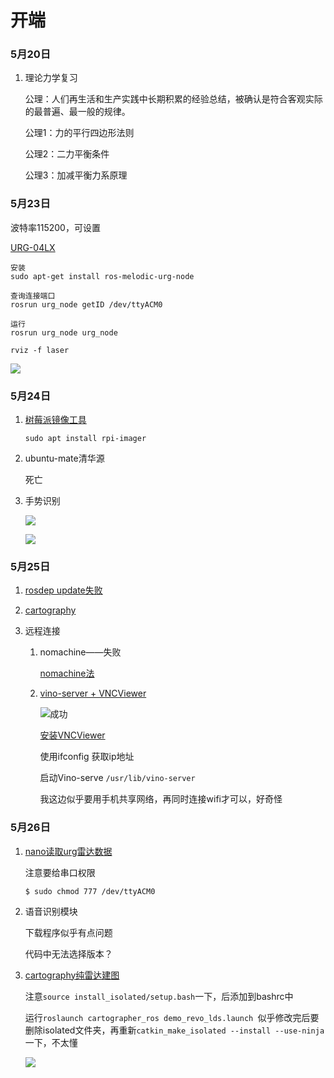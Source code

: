 # 开端 

### 5月20日

1. 理论力学复习

    公理：人们再生活和生产实践中长期积累的经验总结，被确认是符合客观实际的最普遍、最一般的规律。
    
    公理1：力的平行四边形法则

    公理2：二力平衡条件

    公理3：加减平衡力系原理

### 5月23日

波特率115200，可设置

[URG-04LX](https://blog.csdn.net/zzzztttttffffff/article/details/109259170)


```
安装
sudo apt-get install ros-melodic-urg-node

查询连接端口
rosrun urg_node getID /dev/ttyACM0

运行
rosrun urg_node urg_node

rviz -f laser
```

![](https://pictures-kiana.oss-cn-beijing.aliyuncs.com/img/202205262133321.png)

### 5月24日

1. [树莓派镜像工具](https://www.raspberrypi.com/software/)

    ```
    sudo apt install rpi-imager     
    ```
2. ubuntu-mate清华源

    死亡

3. 手势识别

    ![](https://pictures-kiana.oss-cn-beijing.aliyuncs.com/img/202205241040758.png)

    ![](https://pictures-kiana.oss-cn-beijing.aliyuncs.com/img/202205241042175.png)


### 5月25日

1. [rosdep update失败](https://zhuanlan.zhihu.com/p/365183222)

2. [cartography](https://blog.csdn.net/yqziqian2/article/details/118100338)

3. 远程连接

   1. nomachine——失败
    
        [nomachine法](https://blog.csdn.net/zong596568821xp/article/details/108001798)

    2. [vino-server + VNCViewer](https://blog.csdn.net/ywueoei/article/details/104964192)
    
        ![成功](https://pictures-kiana.oss-cn-beijing.aliyuncs.com/img/202205252216265.png)

        [安装VNCViewer](https://blog.csdn.net/qqliuzhitong/article/details/117253750)

        使用ifconfig 获取ip地址

        启动Vino-serve `/usr/lib/vino-server`

        我这边似乎要用手机共享网络，再同时连接wifi才可以，好奇怪

### 5月26日

1. [nano读取urg雷达数据](https://blog.csdn.net/zzzztttttffffff/article/details/109259170)

    注意要给串口权限

    `$ sudo chmod 777 /dev/ttyACM0`

2. 语音识别模块

    下载程序似乎有点问题

    代码中无法选择版本？

3. [cartography纯雷达建图](https://zhuanlan.zhihu.com/p/94983364)

    注意`source install_isolated/setup.bash`一下，后添加到bashrc中

    运行`roslaunch cartographer_ros demo_revo_lds.launch `似乎修改完后要删除isolated文件夹，再重新`catkin_make_isolated --install --use-ninja`一下，不太懂

    ![](https://pictures-kiana.oss-cn-beijing.aliyuncs.com/img/202205310825775.png)


